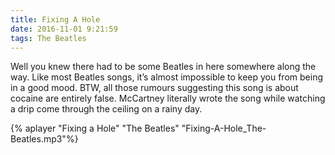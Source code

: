 ```yaml
---
title: Fixing A Hole
date: 2016-11-01 9:21:59
tags: The Beatles
---
```

Well you knew there had to be some Beatles in here somewhere along the way. Like most Beatles songs, it’s almost impossible to keep you from being in a good mood. BTW, all those rumours suggesting this song is about cocaine are entirely false. McCartney literally wrote the song while watching a drip come through the ceiling on a rainy day.

{% aplayer "Fixing a Hole" "The Beatles" "Fixing-A-Hole_The-Beatles.mp3"%}
